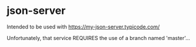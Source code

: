 # json-server
Intended to be used with https://my-json-server.typicode.com/

Unfortunately, that service REQUIRES the use of a branch named 'master'... 